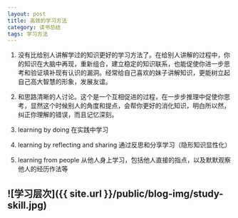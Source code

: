 ```yaml
---
layout: post
title: 高效的学习方法
category: 读书总结
tags: 学习方法
---
```


1.   没有比给别人讲解学过的知识更好的学习方法了。在给别人讲解的过程中，你的知识在大脑中再现，重新组合，建立稳定的知识联系，也能促使你进一步思考和验证填补现有认识的漏洞。经常给自己喜欢的妹子讲解知识，更能树立起自己高大智慧的形象，发展友谊。

2.  和思路清晰的人讨论。这个是一个互相促进的过程，在一步步推理中促使你思考，显然这个时候别人的角度和提点，会帮你更好的消化知识，明白所以然，纠正你理解的错误，而且记忆深刻。

3.  learning by doing 在实践中学习

4.  learning by reflecting and sharing 通过反思和分享学习（隐形知识显性化）

5.  learning from people 从他人身上学习，包括他人直接的指点，以及默默观察他人的经历作法等

![学习层次]({{ site.url }}/public/blog-img/study-skill.jpg)
---